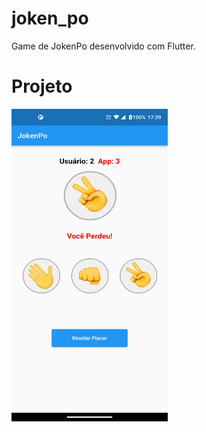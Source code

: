 # joken_po

Game de JokenPo desenvolvido com Flutter.

# Projeto
<img src ="imagesGit/jokenpo.png" width="250" height="500" >

